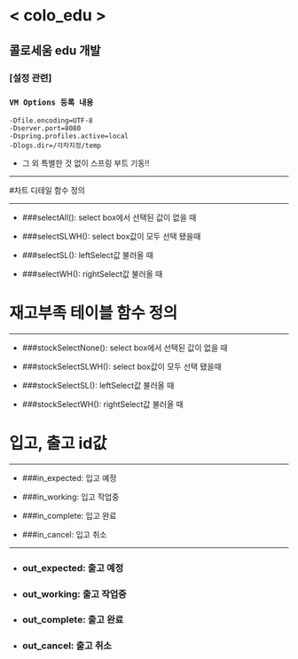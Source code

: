 # < colo_edu >
## 콜로세움 edu 개발

### [설정 관련] 
### `VM Options 등록 내용`  
 `-Dfile.encoding=UTF-8` <br>
 `-Dserver.port=8080` <br>
 `-Dspring.profiles.active=local` <br>
 `-Dlogs.dir=/각자지정/temp` <br>
  
- 그 외 특별한 것 없이 스프링 부트 기동!!
-------------------------------------------------
#차트 디테일 함수 정의

-------------------------------------------------

- ###selectAll(): select box에서 선택된 값이 없을 때
 
- ###selectSLWH(): select box값이 모두 선택 됐을때

- ###selectSL(): leftSelect값 불러올 때

- ###selectWH(): rightSelect값 불러올 때

# 재고부족 테이블 함수 정의

-----------------------------------------------------

- ###stockSelectNone(): select box에서 선택된 값이 없을 때

- ###stockSelectSLWH(): select box값이 모두 선택 됐을때

- ###stockSelectSL(): leftSelect값 불러올 때

- ###stockSelectWH(): rightSelect값 불러올 때

# 입고, 출고 id값

-----------------------------------------

- ###in_expected: 입고 예정

- ###in_working: 입고 작업중

- ###in_complete: 입고 완료

- ###in_cancel: 입고 취소

--------------------------------------

- ### out_expected: 출고 예정

- ### out_working: 출고 작업중

- ### out_complete: 출고 완료

- ### out_cancel: 출고 취소